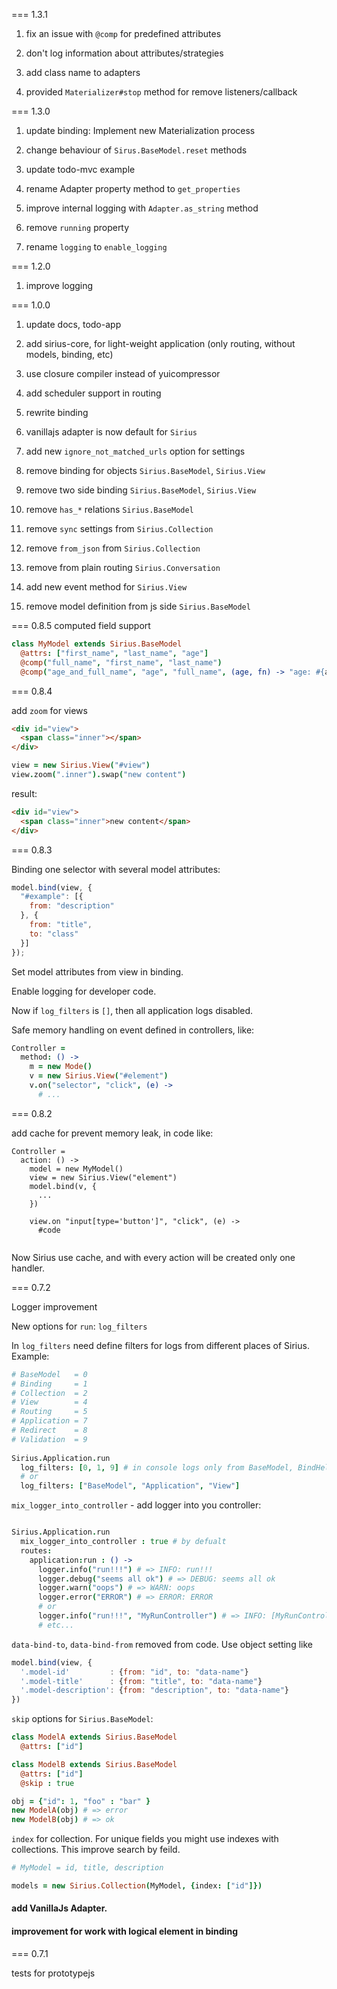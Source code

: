 === 1.3.1
1. fix an issue with `@comp` for predefined attributes

2. don't log information about attributes/strategies

3. add class name to adapters

4. provided `Materializer#stop` method for remove listeners/callback 

=== 1.3.0

1. update binding: Implement new Materialization process

2. change behaviour of `Sirus.BaseModel.reset` methods

3. update todo-mvc example

4. rename Adapter property method to `get_properties`

5. improve internal logging with `Adapter.as_string` method

6. remove `running` property

7. rename `logging` to `enable_logging`


=== 1.2.0

1. improve logging

=== 1.0.0

1. update docs, todo-app

2. add sirius-core, for light-weight application (only routing, without models, binding, etc)

3. use closure compiler instead of yuicompressor

4. add scheduler support in routing

5. rewrite binding

6. vanillajs adapter is now default for `Sirius`
 
7. add new `ignore_not_matched_urls` option for settings
  
8. remove binding for objects `Sirius.BaseModel`, `Sirius.View`

9. remove two side binding `Sirius.BaseModel`, `Sirius.View`

10. remove `has_*` relations `Sirius.BaseModel`
 
11. remove `sync` settings from `Sirius.Collection`
 
12. remove `from_json` from `Sirius.Collection`
 
13. remove from plain routing `Sirius.Conversation`
 
14. add new event method for `Sirius.View` 
 
15. remove model definition from js side `Sirius.BaseModel` 

=== 0.8.5 computed field support

```coffee
class MyModel extends Sirius.BaseModel
  @attrs: ["first_name", "last_name", "age"]
  @comp("full_name", "first_name", "last_name")
  @comp("age_and_full_name", "age", "full_name", (age, fn) -> "age: #{age}, #{fn}")  
```

=== 0.8.4 

add `zoom` for views

```html
<div id="view">
  <span class="inner"></span>
</div>
```

```coffee
view = new Sirius.View("#view")
view.zoom(".inner").swap("new content")
```

result:

```html
<div id="view">
  <span class="inner">new content</span>
</div>
```

=== 0.8.3

Binding one selector with several model attributes:

```javascript
model.bind(view, { 
  "#example": [{
    from: "description"
  }, {
    from: "title",
    to: "class"
  }]
});
```

Set model attributes from view in binding.

Enable logging for developer code.

Now if `log_filters` is `[]`, then all application logs disabled.

Safe memory handling on event defined in controllers, like:

```coffee
Controller = 
  method: () ->
    m = new Mode()
    v = new Sirius.View("#element")
    v.on("selector", "click", (e) -> 
      # ...
```



=== 0.8.2

add cache for prevent memory leak, in code like:

```
Controller =
  action: () ->
    model = new MyModel()
    view = new Sirius.View("element")
    model.bind(v, {
      ...
    })
    
    view.on "input[type='button']", "click", (e) ->
      #code
    
```

Now Sirius use cache, and with every action will be created only one handler.


=== 0.7.2 

Logger improvement

New options for `run`: `log_filters`

In `log_filters` need define filters for logs from different places of Sirius. Example:

```coffee
# BaseModel   = 0
# Binding     = 1
# Collection  = 2
# View        = 4
# Routing     = 5
# Application = 7
# Redirect    = 8
# Validation  = 9
 
Sirius.Application.run
  log_filters: [0, 1, 9] # in console logs only from BaseModel, BindHelper, and Validators
  # or 
  log_filters: ["BaseModel", "Application", "View"]
```

`mix_logger_into_controller` - add logger into you controller:

```coffee

Sirius.Application.run
  mix_logger_into_controller : true # by defualt
  routes: 
    application:run : () ->
      logger.info("run!!!") # => INFO: run!!!
      logger.debug("seems all ok") # => DEBUG: seems all ok
      logger.warn("oops") # => WARN: oops
      logger.error("ERROR") # => ERROR: ERROR
      # or 
      logger.info("run!!!", "MyRunController") # => INFO: [MyRunController] run!!!
      # etc...

```

`data-bind-to`, `data-bind-from` removed from code. Use object setting like

```js
model.bind(view, {
  '.model-id'         : {from: "id", to: "data-name"}
  '.model-title'      : {from: "title", to: "data-name"}
  '.model-description': {from: "description", to: "data-name"}
})

```

`skip` options for `Sirius.BaseModel`:

```coffee
class ModelA extends Sirius.BaseModel
  @attrs: ["id"]

class ModelB extends Sirius.BaseModel
  @attrs: ["id"]
  @skip : true

obj = {"id": 1, "foo" : "bar" }
new ModelA(obj) # => error
new ModelB(obj) # => ok

```

`index` for collection. For unique fields you might use indexes with collections.
This improve search by feild.

```coffee
# MyModel = id, title, description

models = new Sirius.Collection(MyModel, {index: ["id"]})

```

#### add VanillaJs Adapter.

#### improvement for work with logical element in binding


=== 0.7.1 

tests for prototypejs











